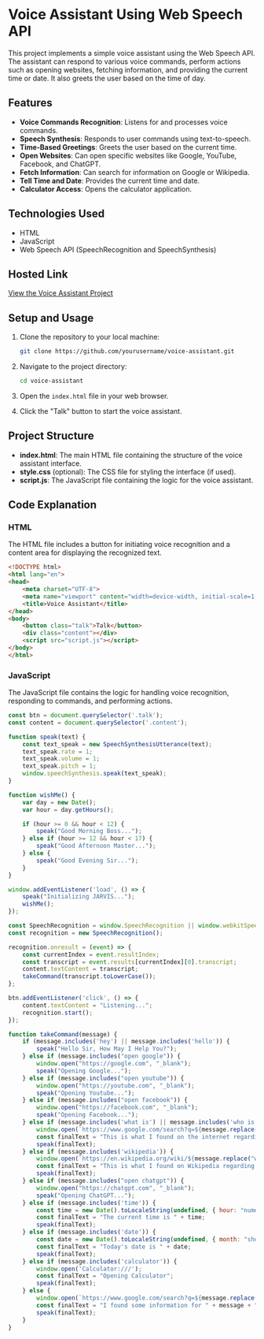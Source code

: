 # Voice Assistant Using Web Speech API

This project implements a simple voice assistant using the Web Speech API. The assistant can respond to various voice commands, perform actions such as opening websites, fetching information, and providing the current time or date. It also greets the user based on the time of day.

## Features

- **Voice Commands Recognition**: Listens for and processes voice commands.
- **Speech Synthesis**: Responds to user commands using text-to-speech.
- **Time-Based Greetings**: Greets the user based on the current time.
- **Open Websites**: Can open specific websites like Google, YouTube, Facebook, and ChatGPT.
- **Fetch Information**: Can search for information on Google or Wikipedia.
- **Tell Time and Date**: Provides the current time and date.
- **Calculator Access**: Opens the calculator application.

## Technologies Used

- HTML
- JavaScript
- Web Speech API (SpeechRecognition and SpeechSynthesis)

## Hosted Link

[View the Voice Assistant Project](http://127.0.0.1:5500/index.html)


## Setup and Usage

1. Clone the repository to your local machine:
   ```bash
   git clone https://github.com/yourusername/voice-assistant.git
   ```

2. Navigate to the project directory:
   ```bash
   cd voice-assistant
   ```

3. Open the `index.html` file in your web browser.

4. Click the "Talk" button to start the voice assistant.

## Project Structure

- **index.html**: The main HTML file containing the structure of the voice assistant interface.
- **style.css** (optional): The CSS file for styling the interface (if used).
- **script.js**: The JavaScript file containing the logic for the voice assistant.

## Code Explanation

### HTML

The HTML file includes a button for initiating voice recognition and a content area for displaying the recognized text.

```html
<!DOCTYPE html>
<html lang="en">
<head>
    <meta charset="UTF-8">
    <meta name="viewport" content="width=device-width, initial-scale=1.0">
    <title>Voice Assistant</title>
</head>
<body>
    <button class="talk">Talk</button>
    <div class="content"></div>
    <script src="script.js"></script>
</body>
</html>
```

### JavaScript

The JavaScript file contains the logic for handling voice recognition, responding to commands, and performing actions.

```javascript
const btn = document.querySelector('.talk');
const content = document.querySelector('.content');

function speak(text) {
    const text_speak = new SpeechSynthesisUtterance(text);
    text_speak.rate = 1;
    text_speak.volume = 1;
    text_speak.pitch = 1;
    window.speechSynthesis.speak(text_speak);
}

function wishMe() {
    var day = new Date();
    var hour = day.getHours();

    if (hour >= 0 && hour < 12) {
        speak("Good Morning Boss...");
    } else if (hour >= 12 && hour < 17) {
        speak("Good Afternoon Master...");
    } else {
        speak("Good Evening Sir...");
    }
}

window.addEventListener('load', () => {
    speak("Initializing JARVIS...");
    wishMe();
});

const SpeechRecognition = window.SpeechRecognition || window.webkitSpeechRecognition;
const recognition = new SpeechRecognition();

recognition.onresult = (event) => {
    const currentIndex = event.resultIndex;
    const transcript = event.results[currentIndex][0].transcript;
    content.textContent = transcript;
    takeCommand(transcript.toLowerCase());
};

btn.addEventListener('click', () => {
    content.textContent = "Listening...";
    recognition.start();
});

function takeCommand(message) {
    if (message.includes('hey') || message.includes('hello')) {
        speak("Hello Sir, How May I Help You?");
    } else if (message.includes("open google")) {
        window.open("https://google.com", "_blank");
        speak("Opening Google...");
    } else if (message.includes("open youtube")) {
        window.open("https://youtube.com", "_blank");
        speak("Opening Youtube...");
    } else if (message.includes("open facebook")) {
        window.open("https://facebook.com", "_blank");
        speak("Opening Facebook...");
    } else if (message.includes('what is') || message.includes('who is') || message.includes('what are')) {
        window.open(`https://www.google.com/search?q=${message.replace(" ", "+")}`, "_blank");
        const finalText = "This is what I found on the internet regarding " + message;
        speak(finalText);
    } else if (message.includes('wikipedia')) {
        window.open(`https://en.wikipedia.org/wiki/${message.replace("wikipedia", "").trim()}`, "_blank");
        const finalText = "This is what I found on Wikipedia regarding " + message;
        speak(finalText);
    } else if (message.includes("open chatgpt")) {
        window.open("https://chatgpt.com", "_blank");
        speak("Opening ChatGPT...");
    } else if (message.includes('time')) {
        const time = new Date().toLocaleString(undefined, { hour: "numeric", minute: "numeric" });
        const finalText = "The current time is " + time;
        speak(finalText);
    } else if (message.includes('date')) {
        const date = new Date().toLocaleString(undefined, { month: "short", day: "numeric" });
        const finalText = "Today's date is " + date;
        speak(finalText);
    } else if (message.includes('calculator')) {
        window.open('Calculator:///');
        const finalText = "Opening Calculator";
        speak(finalText);
    } else {
        window.open(`https://www.google.com/search?q=${message.replace(" ", "+")}`, "_blank");
        const finalText = "I found some information for " + message + " on Google";
        speak(finalText);
    }
}
```


